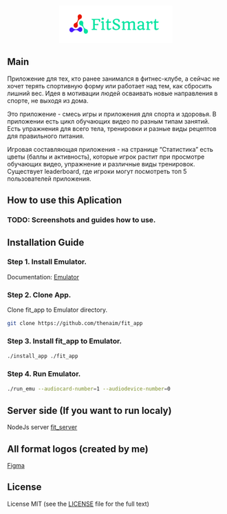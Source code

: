<p align="center"><img src="./res/light_logo.png"></p>

## Main

Приложение для тех, кто ранее занимался в фитнес-клубе, а сейчас не хочет терять спортивную форму или работает над тем, как сбросить лишний вес. Идея в мотивации людей осваивать новые направления в спорте, не выходя из дома.

Это приложение - смесь игры и приложения для спорта и здоровья. В приложении есть цикл обучающих видео по разным типам занятий. Есть упражнения для всего тела, тренировки и разные виды рецептов для правильного питания.

Игровая составляющая приложения - на странице “Статистика” есть цветы (баллы и активность), которые игрок растит при просмотре обучающих видео, упражнение и различные виды тренировок. Существует leaderboard, где игроки могут посмотреть топ 5 пользователей приложения.

## How to use this Aplication

### TODO: Screenshots and guides how to use.

## Installation Guide

### Step 1. Install Emulator.

Documentation: [Emulator](https://devstingray.gs-labs.tv/emulator)

### Step 2. Clone App.

Clone fit_app to Emulator directory.

```sh
git clone https://github.com/thenaim/fit_app
```

### Step 3. Install fit_app to Emulator.

```sh
./install_app ./fit_app
```

### Step 4. Run Emulator.

```sh
./run_emu --audiocard-number=1 --audiodevice-number=0
```

## Server side (If you want to run localy)

NodeJs server [fit_server](https://github.com/thenaim/fit_server)

## All format logos (created by me)

[Figma](https://www.figma.com/file/UxgnFWoQ5yJePKsSIgZ67l)

## License

License MIT (see the [LICENSE](https://github.com/thenaim/fit_app/blob/master/LICENSE) file for the full text)
